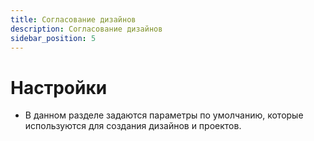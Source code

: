 ```yaml
---
title: Согласование дизайнов
description: Согласование дизайнов
sidebar_position: 5
---
```


# Настройки
* В данном разделе задаются параметры по умолчанию, которые используются для создания дизайнов и проектов.